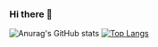### Hi there 👋

![Anurag's GitHub stats](https://github-readme-stats.vercel.app/api?username=YuriRDev&show_icons=true&theme=radical)
[![Top Langs](https://github-readme-stats.vercel.app/api/top-langs/?username=YuriRDev&langs_count=8)](https://github.com/YuriRDev/github-readme-stats)

